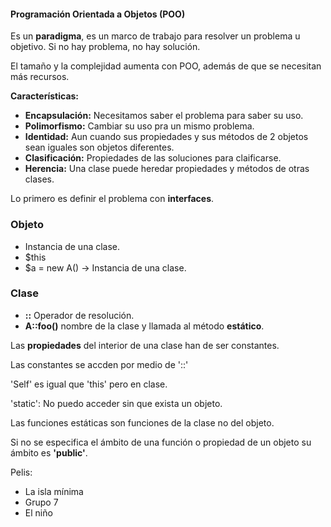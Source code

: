 #### Programación Orientada a Objetos (POO)
Es un **paradigma**, es un marco de trabajo para resolver un problema u objetivo. Si no hay problema, no hay solución.

El tamaño y la complejidad aumenta con POO, además de que se necesitan más recursos.

**Características:**
 * **Encapsulación:** Necesitamos saber el problema para saber su uso. 
 * **Polimorfismo:** Cambiar su uso pra un mismo problema.
 * **Identidad:** Aun cuando sus propiedades y sus métodos de 2 objetos sean iguales son objetos diferentes.
 * **Clasificación:** Propiedades de las soluciones para claificarse.
 * **Herencia:** Una clase puede heredar propiedades y métodos de otras clases.
 
Lo primero es definir el problema con **interfaces**.

### Objeto
 * Instancia de una clase.
 * $this
 * $a = new A() -> Instancia de una clase. 

### Clase
 * **::** Operador de resolución.
 * **A::foo()** nombre de la clase y llamada al método **estático**.

Las **propiedades** del interior de una clase han de ser constantes.

Las constantes se accden por medio de '::'

'Self' es igual que 'this' pero en clase.

'static': No puedo acceder sin que exista un objeto.

Las funciones estáticas son funciones de la clase no del objeto.

Si no se especifica el ámbito de una función o propiedad de un objeto su ámbito es **'public'**.






Pelis: 
  * La isla mínima
  * Grupo 7
  * El niño